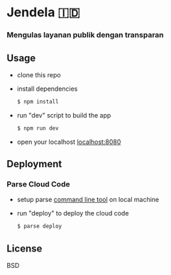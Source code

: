 # Jendela 🇮🇩
### Mengulas layanan publik dengan transparan

## Usage

* clone this repo
* install dependencies

  ```sh
  $ npm install
  ```

* run "dev" script to build the app

  ```sh
  $ npm run dev
  ```

* open your localhost [localhost:8080](http://localhost:8080)

## Deployment

### Parse Cloud Code

* setup parse [command line tool](https://parse.com/docs/cloudcode/guide#command-line-installation) on local machine 
* run "deploy" to deploy the cloud code

  ```sh
  $ parse deploy
  ```

## License

BSD
